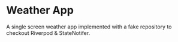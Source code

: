 # Weather App

A single screen weather app implemented with a fake repository to checkout Riverpod & StateNotifer.


